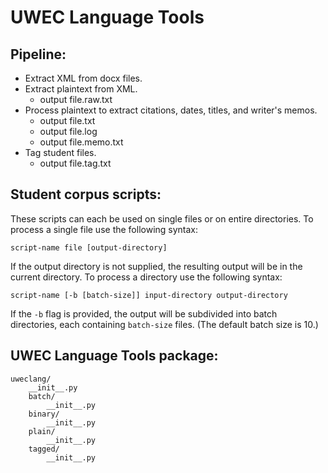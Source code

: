 
# UWEC Language Tools

## Pipeline:

* Extract XML from docx files.
* Extract plaintext from XML.
	- output file.raw.txt
* Process plaintext to extract citations, dates, titles, and writer's memos.
	- output file.txt
	- output file.log
	- output file.memo.txt
* Tag student files.
	- output file.tag.txt

## Student corpus scripts:

These scripts can each be used on single files or on entire directories. To process a single file use the following syntax:

	script-name file [output-directory]

If the output directory is not supplied, the resulting output will be in the current directory. To process a directory use the following syntax:

	script-name [-b [batch-size]] input-directory output-directory

If the `-b` flag is provided, the output will be subdivided into batch directories, each containing `batch-size` files. (The default batch size is 10.)



## UWEC Language Tools package:
```
uweclang/
	__init__.py
	batch/
		__init__.py
	binary/
		__init__.py
	plain/
		__init__.py
	tagged/
		__init__.py
```

